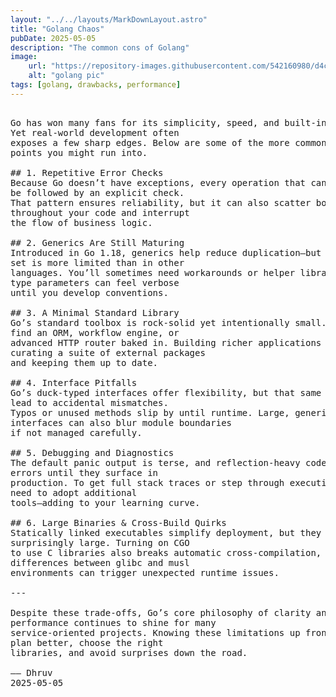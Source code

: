 ```yaml
---
layout: "../../layouts/MarkDownLayout.astro"
title: "Golang Chaos"
pubDate: 2025-05-05
description: "The common cons of Golang"
image: 
    url: "https://repository-images.githubusercontent.com/542160980/d4c945b5-4721-4662-a2dd-3118c507c78e"
    alt: "golang pic"
tags: [golang, drawbacks, performance]
---
```

<pre>

Go has won many fans for its simplicity, speed, and built‑in tooling. 
Yet real‑world development often 
exposes a few sharp edges. Below are some of the more common pain 
points you might run into.

## 1. Repetitive Error Checks  
Because Go doesn’t have exceptions, every operation that can fail must 
be followed by an explicit check. 
That pattern ensures reliability, but it can also scatter boilerplate 
throughout your code and interrupt 
the flow of business logic.

## 2. Generics Are Still Maturing  
Introduced in Go 1.18, generics help reduce duplication—but the feature 
set is more limited than in other 
languages. You’ll sometimes need workarounds or helper libraries, and 
type parameters can feel verbose 
until you develop conventions.

## 3. A Minimal Standard Library  
Go’s standard toolbox is rock‑solid yet intentionally small. You won’t 
find an ORM, workflow engine, or 
advanced HTTP router baked in. Building richer applications requires 
curating a suite of external packages 
and keeping them up to date.

## 4. Interface Pitfalls  
Go’s duck‑typed interfaces offer flexibility, but that same freedom can 
lead to accidental mismatches. 
Typos or unused methods slip by until runtime. Large, generic 
interfaces can also blur module boundaries 
if not managed carefully.

## 5. Debugging and Diagnostics  
The default panic output is terse, and reflection‑heavy code may hide 
errors until they surface in 
production. To get full stack traces or step through execution, you’ll 
need to adopt additional 
tools—adding to your learning curve.

## 6. Large Binaries & Cross‑Build Quirks  
Statically linked executables simplify deployment, but they can become 
surprisingly large. Turning on CGO 
to use C libraries also breaks automatic cross‑compilation, and 
differences between glibc and musl 
environments can trigger unexpected runtime issues.

---

Despite these trade‑offs, Go’s core philosophy of clarity and 
performance continues to shine for many 
service‑oriented projects. Knowing these limitations up front helps you 
plan better, choose the right 
libraries, and avoid surprises down the road.

–– Dhruv  
2025‑05‑05  

</pre>